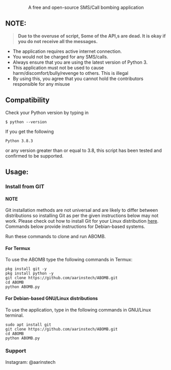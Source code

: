 <p align="center">A free and open-source SMS/Call bombing application</p>

## NOTE:

> **Due to the overuse of script, Some of the API,s are dead. It is okay if you do not receive all the messages.**

- The application requires active internet connection.
- You would not be charged for any SMS/calls.
- Always ensure that you are using the latest version of Python 3.
- This application must not be used to cause harm/discomfort/bully/revenge to others. This is illegal
- By using this, you agree that you cannot hold the contributors responsible for any misuse


## Compatibility
Check your Python version by typing in
```shell script
$ python --version
```
If you get the following
```shell script
Python 3.8.3
```
or any version greater than or equal to 3.8, this script has been tested and confirmed to be supported.

## Usage:

### Install from GIT

#### NOTE 

Git installation methods are not universal and are likely to differ between distributions so installing Git as per the given instructions below may not work. Please check out how to install Git for your Linux distribution [here](https://git-scm.com/). Commands below provide instructions for Debian-based systems.

Run these commands to clone and run ABOMB.

#### For Termux

To use the ABOMB type the following commands in Termux:
```shell script
pkg install git -y 
pkg install python -y 
git clone https://github.com/aarinstech/ABOMB.git
cd ABOMB
python ABOMB.py
```

#### For Debian-based GNU/Linux distributions

To use the application, type in the following commands in GNU/Linux terminal.
```shell script
sudo apt install git
git clone https://github.com/aarinstech/ABOMB.git
cd ABOMB
python ABOMB.py
```

### Support

Instagram: @aarinstech